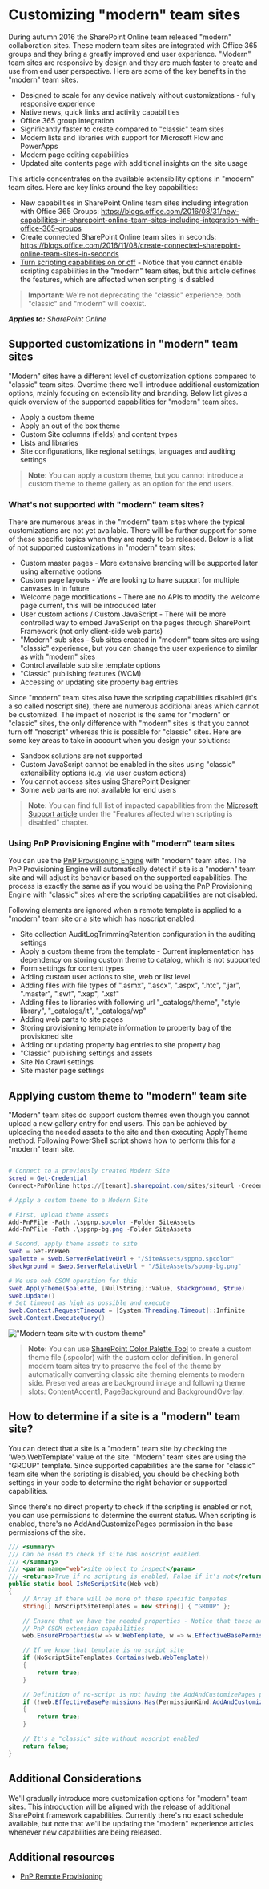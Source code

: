 # Customizing "modern" team sites
During autumn 2016 the SharePoint Online team released "modern" collaboration sites. These modern team sites are integrated with Office 365 groups and they bring a greatly improved end user experience. "Modern" team sites are responsive by design and they are much faster to create and use from end user perspective. Here are some of the key benefits in the "modern" team sites.

- Designed to scale for any device natively without customizations - fully responsive experience
- Native news, quick links and activity capabilities 
- Office 365 group integration 
- Significantly faster to create compared to "classic" team sites
- Modern lists and libraries with support for Microsoft Flow and PowerApps
- Modern page editing capabilities
- Updated site contents page with additional insights on the site usage

This article concentrates on the available extensibility options in "modern" team sites. Here are key links around the key capabilities:

- New capabilities in SharePoint Online team sites including integration with Office 365 Groups: https://blogs.office.com/2016/08/31/new-capabilities-in-sharepoint-online-team-sites-including-integration-with-office-365-groups
- Create connected SharePoint Online team sites in seconds: https://blogs.office.com/2016/11/08/create-connected-sharepoint-online-team-sites-in-seconds
- [Turn scripting capabilities on or off](https://support.office.com/en-us/article/Turn-scripting-capabilities-on-or-off-1f2c515f-5d7e-448a-9fd7-835da935584f) - Notice that you cannot enable scripting capabilities in the "modern" team sites, but this article defines the features, which are affected when scripting is disabled

>**Important:** 
We're not deprecating the "classic" experience, both "classic" and "modern" will coexist.

_**Applies to:** SharePoint Online_

## Supported customizations in "modern" team sites
<a name="supportedcustomizations"> </a>

"Modern" sites have a different level of customization options compared to "classic" team sites. Overtime there we'll introduce additional customization options, mainly focusing on extensibility and branding. Below list gives a quick overview of the supported capabilities for "modern" team sites. 

- Apply a custom theme 
- Apply an out of the box theme
- Custom Site columns (fields) and content types
- Lists and libraries
- Site configurations, like regional settings, languages and auditing settings

> **Note:**
> You can apply a custom theme, but you cannot introduce a custom theme to theme gallery as an option for the end users.

### What's not supported with "modern" team sites?
<a name="notsupported"> </a>

There are numerous areas in the "modern" team sites where the typical customizations are not yet available. There will be further support for some of these specific topics when they are ready to be released. Below is a list of not supported customizations in "modern" team sites:

- Custom master pages - More extensive branding will be supported later using alternative options
- Custom page layouts - We are looking to have support for multiple canvases in in future
- Welcome page modifications - There are no APIs to modify the welcome page current, this will be introduced later
- User custom actions / Custom JavaScript - There will be more controlled way to embed JavaScript on the pages through SharePoint Framework (not only client-side web parts)
- "Modern" sub sites - Sub sites created in "modern" team sites are using "classic" experience, but you can change the user experience to similar as with "modern" sites
- Control available sub site template options
- "Classic" publishing features (WCM)
- Accessing or updating site property bag entries

Since "modern" team sites also have the scripting capabilities disabled (it's a so called noscript site), there are numerous additional areas which cannot be customized. The impact of noscript is the same for "modern" or "classic" sites, the only difference with "modern" sites is that you cannot turn off "noscript" whereas this is possible for "classic" sites. Here are some key areas to take in account when you design your solutions:

- Sandbox solutions are not supported
- Custom JavaScript cannot be enabled in the sites using "classic" extensibility options (e.g. via user custom actions)
- You cannot access sites using SharePoint Designer
- Some web parts are not available for end users

> **Note:**
> You can find full list of impacted capabilities from the [Microsoft Support article](https://support.office.com/en-us/article/Turn-scripting-capabilities-on-or-off-1f2c515f-5d7e-448a-9fd7-835da935584f) under the "Features affected when scripting is disabled" chapter.


### Using PnP Provisioning Engine with "modern" team sites
<a name="pnpprovisioningengine"> </a>

You can use the [PnP Provisioning Engine](https://msdn.microsoft.com/en-us/pnp_articles/pnp-provisioning-engine-and-the-core-library) with "modern" team sites. The PnP Provisioning Engine will automatically detect if site is a "modern" team site and will adjust its behavior based on the supported capabilities. The process is exactly the same as if you would be using the PnP Provisioning Engine with "classic" sites where the scripting capabilities are not disabled.

Following elements are ignored when a remote template is applied to a "modern" team site or a site which has noscript enabled.
- Site collection AuditLogTrimmingRetention configuration in the auditing settings
- Apply a custom theme from the template - Current implementation has dependency on storing custom theme to catalog, which is not supported
- Form settings for content types
- Adding custom user actions to site, web or list level 
- Adding files with file types of ".asmx", ".ascx", ".aspx", ".htc", ".jar", ".master", ".swf", ".xap", ".xsf"
- Adding files to libraries with following url  "_catalogs/theme", "style library", "_catalogs/lt", "_catalogs/wp" 
- Adding web parts to site pages
- Storing provisioning template information to property bag of the provisioned site
- Adding or updating property bag entries to site property bag
- "Classic" publishing settings and assets
- Site No Crawl settings
- Site master page settings

## Applying custom theme to "modern" team site
<a name="sectionSection0"> </a>

"Modern" team sites do support custom themes even though you cannot upload a new gallery entry for end users. This can be achieved by uploading the needed assets to the site and then executing ApplyTheme method. Following PowerShell script shows how to perform this for a "modern" team site.

```PowerShell

# Connect to a previously created Modern Site
$cred = Get-Credential
Connect-PnPOnline https://[tenant].sharepoint.com/sites/siteurl -Credentials $cred

# Apply a custom theme to a Modern Site

# First, upload theme assets
Add-PnPFile -Path .\sppnp.spcolor -Folder SiteAssets
Add-PnPFile -Path .\sppnp-bg.png -Folder SiteAssets

# Second, apply theme assets to site
$web = Get-PnPWeb
$palette = $web.ServerRelativeUrl + "/SiteAssets/sppnp.spcolor"
$background = $web.ServerRelativeUrl + "/SiteAssets/sppnp-bg.png"

# We use oob CSOM operation for this
$web.ApplyTheme($palette, [NullString]::Value, $background, $true)
$web.Update()
# Set timeout as high as possible and execute
$web.Context.RequestTimeout = [System.Threading.Timeout]::Infinite
$web.Context.ExecuteQuery()

```
!["Modern team site with custom theme"](media/modern-experiences/modern-site-with-custom-theme.png)

> **Note:**
> You can use [SharePoint Color Palette Tool](https://www.microsoft.com/en-us/download/details.aspx?id=38182) to create a custom theme file (.spcolor) with the custom color definition. In general modern team sites try to preserve the feel of the theme by automatically converting classic site theming elements to modern side. Preserved areas are background image and following theme slots: ContentAccent1, PageBackground and BackgroundOverlay.

## How to determine if a site is a "modern" team site?
<a name="sectionSection1"> </a>

You can detect that a site is a "modern" team site by checking the 'Web.WebTemplate' value of the site. "Modern" team sites are using the "GROUP" template. Since supported capabilities are the same for "classic" team site when the scripting is disabled, you should be checking both settings in your code to determine the right behavior or supported capabilities.

Since there's no direct property to check if the scripting is enabled or not, you can use permissions to determine the current status. When scripting is enabled, there's no AddAndCustomizePages permission in the base permissions of the site.

```C#
/// <summary>
/// Can be used to check if site has noscript enabled.
/// </summary>
/// <param name="web">site object to inspect</param>
/// <returns>True if no scripting is enabled, False if it's not</returns>
public static bool IsNoScriptSite(Web web)
{
    // Array if there will be more of these specific tempates 
    string[] NoScriptSiteTemplates = new string[] { "GROUP" };

    // Ensure that we have the needed properties - Notice that these are 
    // PnP CSOM extension capabilities
    web.EnsureProperties(w => w.WebTemplate, w => w.EffectiveBasePermissions);

    // If we know that template is no script site
    if (NoScriptSiteTemplates.Contains(web.WebTemplate))
    {
        return true;
    }

    // Definition of no-script is not having the AddAndCustomizePages permission
    if (!web.EffectiveBasePermissions.Has(PermissionKind.AddAndCustomizePages))
    {
        return true;
    }

    // It's a "classic" site without noscript enabled
    return false;
}
```

## Additional Considerations
<a name="sectionSection2"> </a>

We'll gradually introduce more customization options for "modern" team sites. This introduction will be aligned with the release of additional SharePoint framework capabilities. Currently there's no exact schedule available, but note that we'll be updating the "modern" experience articles whenever new capabilities are being released.

## Additional resources
<a name="bk_addresources"> </a>

-  [PnP Remote Provisioning](https://msdn.microsoft.com/en-us/pnp_articles/pnp-remote-provisioning)

